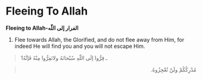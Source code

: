 Fleeing To Allah
================

**Fleeing to Allah-الفرار إلى اللّه**

1. Flee towards Allah, the Glorified, and do not flee away from Him, for
indeed He will find you and you will not escape Him.

> 1ـ فِرُّوا إلَى اللّهِ سُبْحانَهُ ولاتَفِرُّوا مِنْهُ فَإنَّهُ
<blockquote dir="rtl">
  <p>
مُدْرِكُكُمْ ولَنْ تُعْجِزُوهُ.
  </p>
</blockquote>


